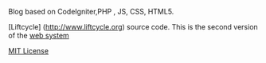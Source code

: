 Blog based on CodeIgniter,PHP , JS, CSS, HTML5.

[Liftcycle] (http://www.liftcycle.org) source code. This is the second version of the [web system](https://github.com/borislavvv/liftcycle)

[MIT License](http://opensource.org/licenses/MIT)
